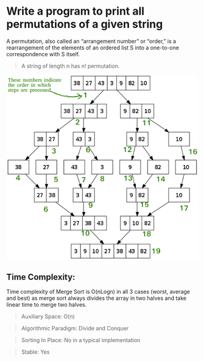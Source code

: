 # Write a program to print all permutations of a given string

A permutation, also called an “arrangement number” or “order,” is a rearrangement of the elements of an ordered list S into a one-to-one correspondence with S itself. 

> A string of length n has n! permutation.



![alt text](https://github.com/jorgecasariego/Interview-Questions/blob/master/Merge%20Sort/Merge-Sort-Tutorial.png)



## Time Complexity:

Time complexity of Merge Sort is O(nLogn) in all 3 cases (worst, average and best) as merge sort always divides the array in two halves and take linear time to merge two halves.

  > Auxiliary Space: O(n)

  > Algorithmic Paradigm: Divide and Conquer

  > Sorting In Place: No in a typical implementation

  > Stable: Yes



